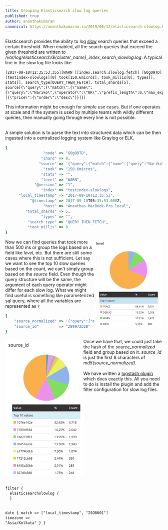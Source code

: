 ```yaml
---
title: Grouping Elasticsearch slow log queries
published: true
author: ananthakumaran
canonical: https://ananthakumaran.in/2019/06/12/elasticsearch-slowlog.html
---
```


<p>
Elasticsearch provides the ability to log
<a
href="https://www.elastic.co/guide/en/elasticsearch/reference/current/index-modules-slowlog.html">slow</a>
search queries that exceed a certain threshold. When enabled, all the
search queries that exceed the given threshold are written to
<i>/var/log/elasticsearch/${cluster_name}_index_search_slowlog.log</i>. A typical line in the slow log file looks like
</p>


```
[2017-09-10T12:35:53,355][WARN ][index.search.slowlog.fetch] [GOgO9TD]
[testindex-slowlogs][0] took[150.6micros], took_millis[0], types[],
stats[], search_type[QUERY_THEN_FETCH], total_shards[5],
source[{\"query\":{\"match\":{\"name\":{\"query\":\"Nariko\",\"operator\":\"OR\",\"prefix_length\":0,\"max_expansions\":50,\"fuzzy_transpositions\":true,\"lenient\":false,\"zero_terms_query\":\"NONE\",\"boost\":1.0}}},\"sort\":[{\"price\":{\"order\":\"desc\"}}]}]
```

This information might be enough for simple use cases. But if one
operates at scale and if the system is used by multiple teams with
wildly different queries, then manually going through every line is
not possible.

<br />
A simple solution is to parse the text into structured data which can
be then ingested into a centralized logging system like Graylog or ELK.

```ruby
{
                 "node" => "GOgO9TD",
                "shard" => 0,
               "source" => '{"query":{"match":{"name":{"query":"Nariko","operator":"OR","prefix_length":0,"max_expansions":50,"fuzzy_transpositions":true,"lenient":false,"zero_terms_query":"NONE","boost":1.0}}},"sort":[{"price":{"order":"desc"}}]}',
                 "took" => "150.6micros",
                "stats" => "",
                "level" => "WARN",
             "@version" => "1",
                "index" => "testindex-slowlogs",
      "local_timestamp" => "2017-09-10T12:35:53",
           "@timestamp" => 2017-09-10T05:35:53.000Z,
                 "host" => "Ananthas-MacBook-Pro.local",
         "total_shards" => 5,
                "types" => "",
          "search_type" => "QUERY_THEN_FETCH",
          "took_millis" => 0
}
```

<div>
<img src="/public/images/es-slow-info.png" style="width: 220px; float: right"/>
<p>
Now we can find queries that took more than 500 ms or group the logs
based on a field like <i>level</i>, etc. But there are still some cases
where this is not sufficient. Let say we want to see the top 10 slow
queries based on the count, we can't simply group based on the
<i>source</i> field. Even though the query structure will be the same, the
argument of each query operator might differ for each slow log. What
we might find useful is something like parameterized sql query, where
all the variables are represented as <code class="highlighter-rouge">?</code>
</p>
</div>



```ruby
{
    "source_normalized" => '{"query":{"match":{"name":{"boost":1.0,"fuzzy_transpositions":true,"lenient":false,"max_expansions":50,"operator":"OR","prefix_length":0,"query":"?","zero_terms_query":"NONE"}}},"sort":[{"price":{"order":"desc"}}]}'
    "source_id"         => "289972b28"
}
```
<div>
<img src="/public/images/es-slow-source-id.png" style="width: 250px; float: left"/>

<p>
Once we have that, we could just take the hash of the <i>source_normalized</i>
field and group based on it. <i>source_id</i> is just the first 8 characters
of <i>md5(source_normalized)</i>.
<br />
<br />
We have written a <a
href="https://github.com/ananthakumaran/logstash-filter-elasticsearchslowlog">logstash
plugin</a> which does exactly this. All you need to do is install the plugin and
add the filter configuration for slow log files.
</p>
<pre class="highlight" style="float: left; width: calc(100% - 250px); min-width: 380px;">
  <code>
filter {
  elasticsearchslowlog {
  }

  date {
    match => ["local_timestamp", "ISO8601"]
    timezone => "Asia/Kolkata"
  }
}
  </code>
</pre>
</div>
